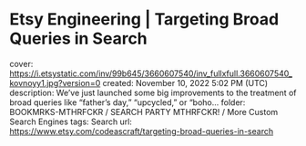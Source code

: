 # Etsy Engineering | Targeting Broad Queries in Search

cover: https://i.etsystatic.com/inv/99b645/3660607540/inv_fullxfull.3660607540_kovnoyy1.jpg?version=0
created: November 10, 2022 5:02 PM (UTC)
description: We’ve just launched some big improvements to the treatment of broad queries like “father’s day,” “upcycled,” or “boho...
folder: BOOKMRKS-MTHRFCKR / SEARCH PARTY MTHRFCKR! / More Custom Search Engines
tags: Search
url: https://www.etsy.com/codeascraft/targeting-broad-queries-in-search
